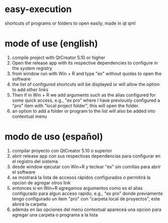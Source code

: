 # easy-execution
shortcuts of programs or folders to open easily, made in qt qml

# mode of use (english)
1. compile project with QtCreator 5.10 or higher
2. Open the release app with its respective dependencies to configure in the system registry
3. from window run with Win + R and type "ex" without quotes to open the software
4. the list of configured shortcuts will be displayed or will allow the option to add other links
5. Then if in Win + R we add arguments such as the alias configured for some quick access, e.g., "ex pro" where I have previously configured a "pro" item with "local project folder", this will open the folder.
6. an option to add a folder or program to the list will also be added into contextual menu
  
# modo de uso (español)
1. compilar proyecto con QtCreator 5.10 o superior
2. abrir release app con sus respectivas dependencias para configurar en el registro del sistema
3. desde window ejecutar con Win+R y teclear "ex" sin comillas para abrir el software
4. se mostrará la lista de accesos rápidos configurados o permitirá la opcion de agregar otros link
5. entonces si en Win+R agregamos argumentos como es el alias configurado para algun acceso rapido, e.g., "ex pro" donde previamente tengo configurado un item "pro" con "carpeta local de proyectos", este abrirá la carpeta. 
6. además en las opciones del menú contextual apareceá una opcion para agregar una carpeta o programa a la lista
